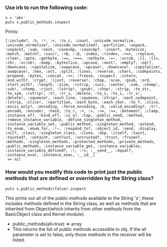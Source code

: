 ### Use irb to run the following code: 

```
s = 'abc'
puts s.public_methods.inspect
```

Prints: 
```
[:include?, :%, :*, :+, :to_c, :count, :unicode_normalize, :unicode_normalize!, :unicode_normalized?, :partition, :unpack, :unpack1, :sum, :next, :casecmp, :casecmp?, :insert, :bytesize, :match, :match?, :succ!, :+@, :-@, :index, :rindex, :<=>, :replace, :clear, :upto, :getbyte, :==, :===, :setbyte, :=~, :scrub, :[], :[]=, :chr, :scrub!, :dump, :byteslice, :upcase, :next!, :empty?, :eql?, :downcase, :capitalize, :swapcase, :upcase!, :downcase!, :capitalize!, :swapcase!, :hex, :oct, :split, :lines, :reverse, :chars, :codepoints, :prepend, :bytes, :concat, :<<, :freeze, :inspect, :intern, :end_with?, :crypt, :ljust, :reverse!, :chop, :scan, :gsub, :ord, :start_with?, :length, :size, :rstrip, :succ, :center, :sub, :chomp!, :sub!, :chomp, :rjust, :lstrip!, :gsub!, :chop!, :strip, :to_str, :to_sym, :rstrip!, :tr, :tr_s, :delete, :to_s, :to_i, :tr_s!, :delete!, :squeeze!, :each_line, :squeeze, :strip!, :each_codepoint, :lstrip, :slice!, :rpartition, :each_byte, :each_char, :to_f, :slice, :ascii_only?, :encoding, :force_encoding, :b, :valid_encoding?, :tr!, :encode, :encode!, :hash, :to_r, :<, :>, :<=, :>=, :between?, :clamp, :instance_of?, :kind_of?, :is_a?, :tap, :public_send, :method, :remove_instance_variable, :define_singleton_method, :instance_variable_set, :public_method, :singleton_method, :extend, :to_enum, :enum_for, :!~, :respond_to?, :object_id, :send, :display, :nil?, :class, :singleton_class, :clone, :dup, :itself, :taint, :tainted?, :untaint, :untrust, :untrusted?, :trust, :frozen?, :methods, :singleton_methods, :protected_methods, :private_methods, :public_methods, :instance_variable_get, :instance_variables, :instance_variable_defined?, :!, :!=, :__send__, :equal?, :instance_eval, :instance_exec, :__id__]
 => nil 
```
### How would you modify this code to print just the public methods that are defined or overridden by the String class? 
```
puts s.public_methods(false).inspect
```

This prints out all of the public methods available to the String 's'; these includes methods defined in the String class, as well as methods that are inherited from Object(which inherits from other methods from the BasicObject class and Kernel module). 

 * public_methods(all=true) => array
 * This returns the list of public methods accessible to obj. If the all parameter is set to false, only those methods in the receiver will be listed. 
